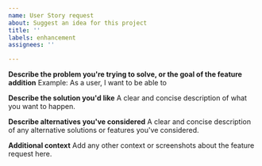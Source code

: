 ```yaml
---
name: User Story request
about: Suggest an idea for this project
title: ''
labels: enhancement
assignees: ''

---
```


**Describe the problem you're trying to solve, or the goal of the feature addition**
Example: As a user, I want to be able to 

**Describe the solution you'd like**
A clear and concise description of what you want to happen.

**Describe alternatives you've considered**
A clear and concise description of any alternative solutions or features you've considered.

**Additional context**
Add any other context or screenshots about the feature request here.
